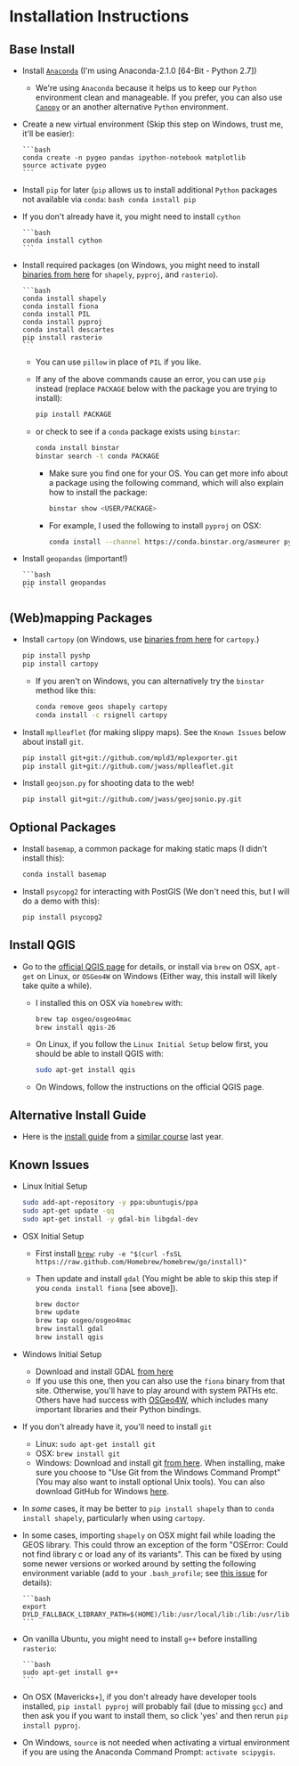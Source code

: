 # Installation Instructions 

## Base Install

* Install [`Anaconda`](http://continuum.io/downloads) (I'm using Anaconda-2.1.0 [64-Bit - Python 2.7])
   * We're using `Anaconda` because it helps us to keep our `Python` environment clean and manageable. If you prefer, you can also use [`Canopy`](https://store.enthought.com/downloads/) or an another alternative `Python` environment.

* Create a new virtual environment (Skip this step on Windows, trust me, it'll be easier):

      ```bash
      conda create -n pygeo pandas ipython-notebook matplotlib
      source activate pygeo
      ```
* Install `pip` for later (`pip` allows us to install additional `Python` packages not available via `conda`:
      ```bash
      conda install pip
      ```

* If you don't already have it, you might need to install `cython`

      ```bash
      conda install cython
      ```

* Install required packages (on Windows, you might need to install [binaries from here](http://www.lfd.uci.edu/~gohlke/pythonlibs/) for `shapely`, `pyproj`, and `rasterio`).

      ```bash
      conda install shapely
      conda install fiona
      conda install PIL
      conda install pyproj
      conda install descartes
      pip install rasterio
      ```
  * You can use `pillow` in place of `PIL` if you like.
  * If any of the above commands cause an error, you can use `pip` instead (replace `PACKAGE` below with the package you are trying to install):

    ```bash
    pip install PACKAGE
    ```
  * or check to see if a `conda` package exists using `binstar`:

    ```bash
    conda install binstar
    binstar search -t conda PACKAGE
    ```
    * Make sure you find one for your OS. You can get more info about a package using the following command, which will also explain how to install the package:

      ```bash
      binstar show <USER/PACKAGE>
      ```
    * For example, I used the following to install `pyproj` on OSX:

      ```bash
      conda install --channel https://conda.binstar.org/asmeurer pyproj
      ```

* Install `geopandas` (important!)

      ```bash
      pip install geopandas
      ```

## (Web)mapping Packages

* Install `cartopy` (on Windows, use [binaries from here](http://www.lfd.uci.edu/~gohlke/pythonlibs/) for `cartopy`.)

    ```bash 
    pip install pyshp
    pip install cartopy
    ```

  * If you aren't on Windows, you can alternatively try the `binstar` method like this:

    ```bash
    conda remove geos shapely cartopy
    conda install -c rsignell cartopy
    ```

* Install `mplleaflet` (for making slippy maps). See the `Known Issues` below about install `git`.

    ```bash
    pip install git+git://github.com/mpld3/mplexporter.git
    pip install git+git://github.com/jwass/mplleaflet.git
    ```

* Install `geojson.py` for shooting data to the web!

    ```bash
    pip install git+git://github.com/jwass/geojsonio.py.git
    ```

## Optional Packages

* Install `basemap`, a common package for making static maps (I didn't install this):

    ```bash
    conda install basemap
    ```

* Install `psycopg2` for interacting with PostGIS (We don't need this, but I will do a demo with this):

    ```bash
    pip install psycopg2
    ```

## Install QGIS

* Go to the [official QGIS page](http://qgis.org/en/site/forusers/download.html) for details, or install via `brew` on OSX, `apt-get` on Linux, or `OSGeo4W` on Windows (Either way, this install will likely take quite a while).
  * I installed this on OSX via `homebrew` with:

    ```bash
    brew tap osgeo/osgeo4mac
    brew install qgis-26
    ```
  * On Linux, if you follow the `Linux Initial Setup` below first, you should be able to install QGIS with:

    ```bash
    sudo apt-get install qgis
    ```
    
  * On Windows, follow the instructions on the official QGIS page.

## Alternative Install Guide

* Here is the [install guide](https://github.com/kjordahl/SciPy2013#installation-instructions) from a [similar course](https://github.com/kjordahl/SciPy2013) last year.

## Known Issues

* Linux Initial Setup

    ```bash
    sudo add-apt-repository -y ppa:ubuntugis/ppa
    sudo apt-get update -qq
    sudo apt-get install -y gdal-bin libgdal-dev
    ```

* OSX Initial Setup
   * First install [`brew`](http://brew.sh/): `ruby -e "$(curl -fsSL https://raw.github.com/Homebrew/homebrew/go/install)"`
   * Then update and install `gdal` (You might be able to skip this step if you `conda install fiona` [see above]).

      ```bash
      brew doctor
      brew update
      brew tap osgeo/osgeo4mac
      brew install gdal
      brew install qgis
      ```

* Windows Initial Setup
   * Download and install GDAL [from here](http://www.lfd.uci.edu/~gohlke/pythonlibs/#gdal)
   * If you use this one, then you can also use the `fiona` binary from that site. Otherwise, you'll have to play around with system PATHs etc. Others have had success with [OSGeo4W](http://trac.osgeo.org/osgeo4w/), which includes many important libraries and their Python bindings.

* If you don't already have it, you'll need to install `git`
    * Linux: `sudo apt-get install git`
    * OSX:   `brew install git`
    * Windows: Download and install git [from here](http://www.git-scm.com/downloads). When installing, make sure you choose to "Use Git from the Windows Command Prompt" (You may also want to install optional Unix tools). You can also download GitHub for Windows [here](https://windows.github.com/).

* In *some* cases, it may be better to `pip install shapely` than to `conda install shapely`, particularly when using `cartopy`.

* In some cases, importing `shapely` on OSX might fail while loading the GEOS library. This could throw an exception of the form "OSError: Could not find library c or load any of its variants". This can be fixed by using some newer versions or worked around by setting the following environment variable (add to your `.bash_profile`; see [this issue](https://github.com/cfarmer/python_geospatial/issues/3) for details):

      ```bash
      export DYLD_FALLBACK_LIBRARY_PATH=$(HOME)/lib:/usr/local/lib:/lib:/usr/lib
      ```

* On vanilla Ubuntu, you might need to install `g++` before installing `rasterio`:

      ```bash
      sudo apt-get install g++
      ```

* On OSX (Mavericks+), if you don't already have developer tools installed, `pip install pyproj` will 
probably fail (due to missing `gcc`) and then ask you if you want to install them, so click 'yes' and 
then rerun `pip install pyproj`.

* On Windows, `source` is not needed when activating a virtual environment if you are using the Anaconda Command Prompt:  `activate scipygis`.

